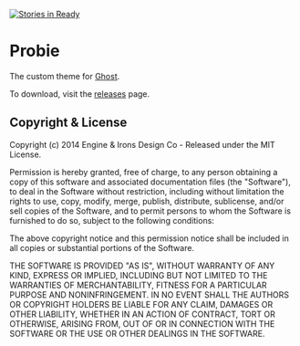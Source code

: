 [![Stories in Ready](https://badge.waffle.io/EngineAndIrons/Probie.png?label=ready&title=Ready)](https://waffle.io/EngineAndIrons/Probie)
# Probie

The custom theme for [Ghost](http://github.com/tryghost/ghost/).

To download, visit the [releases](https://github.com/EngineAndIrons/Probie/releases) page.

## Copyright & License

Copyright (c) 2014 Engine & Irons Design Co - Released under the MIT License.

Permission is hereby granted, free of charge, to any person obtaining a copy of this software and associated documentation files (the "Software"), to deal in the Software without restriction, including without limitation the rights to use, copy, modify, merge, publish, distribute, sublicense, and/or sell copies of the Software, and to permit persons to whom the Software is furnished to do so, subject to the following conditions:

The above copyright notice and this permission notice shall be included in all copies or substantial portions of the Software.

THE SOFTWARE IS PROVIDED "AS IS", WITHOUT WARRANTY OF ANY KIND, EXPRESS OR IMPLIED, INCLUDING BUT NOT LIMITED TO THE WARRANTIES OF MERCHANTABILITY, FITNESS FOR A PARTICULAR PURPOSE AND
NONINFRINGEMENT. IN NO EVENT SHALL THE AUTHORS OR COPYRIGHT HOLDERS BE LIABLE FOR ANY CLAIM, DAMAGES OR OTHER LIABILITY, WHETHER IN AN ACTION OF CONTRACT, TORT OR OTHERWISE, ARISING FROM, OUT OF OR IN CONNECTION WITH THE SOFTWARE OR THE USE OR OTHER DEALINGS IN THE SOFTWARE.
